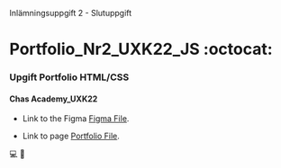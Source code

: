 Inlämningsuppgift 2 - Slutuppgift
# Portfolio_Nr2_UXK22_JS :octocat:
### Upgift Portfolio HTML/CSS
#### Chas Academy_UXK22

* Link to the Figma [Figma File](https://www.figma.com/file/eGCPqwUPGzpt74gGohwX2K/Lolita-Druzinina-Portfolio_2?node-id=0%3A1&t=i5jqVZJqLWJ6sBe8-1).

* Link to page  [Portfolio File](https://lolitadruzinina.github.io/Portfolio_Nr2_UXK22_JS/).


:computer: :iphone:
